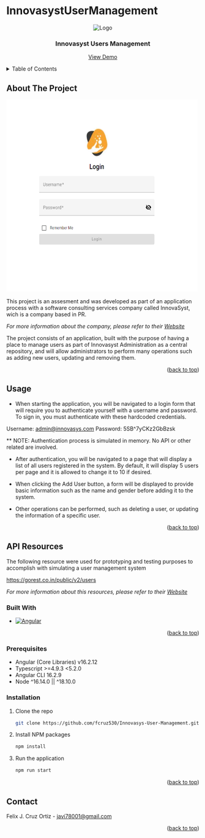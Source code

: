 # InnovasystUserManagement

<a name="readme-top"></a>

<!-- PROJECT LOGO -->
<div align="center">
  <img src="https://d2q79iu7y748jz.cloudfront.net/s/_squarelogo/64x64/a06fa7501e009fe48cd9faf529d298cf" alt="Logo" width="80" height="80">

  <h3 align="center">Innovasyst Users Management</h3>

  <p align="center">
    <a href="https://fcruz530.github.io/Innovasys-User-Management/" target="_blank">View Demo</a>
  </p>
</div>


<!-- TABLE OF CONTENTS -->
<details>
  <summary>Table of Contents</summary>
  <ol>
    <li><a href="#about-the-project">About The Project</a></li>
    <li><a href="#usage">Usage</a></li>
    <li><a href="#api-resources">API Resources</a></li>
    <li><a href="#built-with">Built with</a></li>
    <li><a href="#prerequisites">Prerequisites</a></li>
    <li><a href="#installation">Installation</a></li>
    <li><a href="#contact">Contact</a></li>
  </ol>
</details>

<!-- ABOUT THE PROJECT -->
## About The Project

<img src="src/assets/loginPage.png" alt="Logo" width="500" height="500">

This project is an assesment and was developed as part of an application process with a software consulting services company
called InnovaSyst, wich is a company based in PR. 

_For more information about the company, please refer to their [Website](https://innovasyst.com/)_

The project consists of an application, built with the purpose of having a place to manage users
as part of Innovasyst Administration as a central repository, and will allow administrators to perform many operations
such as adding new users, updating and removing them.

<p align="right">(<a href="#readme-top">back to top</a>)</p>

## Usage

- When starting the application, you will be navigated to a login form that will require 
you to authenticate yourself with a username and password. To sign in, you must authenticate with these 
hardcoded credentials.

Username: admin@innovasys.com
Password: 5SB^7yCKz2GbBzsk

** NOTE: Authentication process is simulated in memory. No API or other related are involved.

- After authentication, you will be navigated to a page that will display a list of all users registered
in the system. By default, it will display 5 users per page and it is allowed to change it to 10 if desired.

- When clicking the Add User button, a form will be displayed to provide basic information such as the name
and gender before adding it to the system.

- Other operations can be performed, such as deleting a user, or updating the information of a specific user.

<p align="right">(<a href="#readme-top">back to top</a>)</p>

## API Resources

The following resource were used for prototyping and testing purposes to accomplish 
with simulating a user management system

https://gorest.co.in/public/v2/users

_For more information about this resources, please refer to their [Website](https://gorest.co.in/)_

### Built With

* [![Angular][Angular.io]][Angular-url]

<p align="right">(<a href="#readme-top">back to top</a>)</p>

### Prerequisites
- Angular (Core Libraries) v16.2.12
- Typescript >=4.9.3 <5.2.0
- Angular CLI 16.2.9
- Node ^16.14.0 || ^18.10.0

### Installation

1. Clone the repo
   ```sh
   git clone https://github.com/fcruz530/Innovasys-User-Management.git
   ```
2. Install NPM packages
   ```sh
   npm install
   ```
3. Run the application
   ```sh
   npm run start
   ```

<p align="right">(<a href="#readme-top">back to top</a>)</p>

<!-- CONTACT -->
## Contact

Felix J. Cruz Ortiz - javi78001@gmail.com


<p align="right">(<a href="#readme-top">back to top</a>)</p>

[Angular.io]: https://img.shields.io/badge/Angular-DD0031?style=for-the-badge&logo=angular&logoColor=white
[Angular-url]: https://angular.io/
